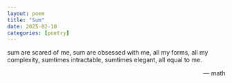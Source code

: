 ```yaml
---
layout: poem
title: "Sum"
date: 2025-02-10
categories: [poetry]
---
```


sum are scared of me,
sum are obsessed with me,
all my forms,
all my complexity, 
sumtimes intractable,
sumtimes elegant,
all equal to me.

<div align="right">&mdash; math</div>
